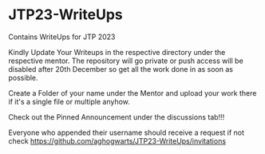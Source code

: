 # JTP23-WriteUps

Contains WriteUps for JTP 2023

Kindly Update Your Writeups in the respective directory under the respective mentor. The repository will go private or push access will be disabled after 20th December so get all the work done in as soon as possible.

Create a Folder of your name under the Mentor and upload your work there if it's a single file or multiple anyhow.

Check out the Pinned Announcement under the discussions tab!!!

Everyone who appended their username should receive a request if not check https://github.com/aghogwarts/JTP23-WriteUps/invitations
